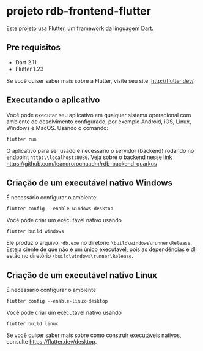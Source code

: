 # projeto rdb-frontend-flutter

Este projeto usa Flutter, um framework da linguagem Dart.

## Pre requisitos
* Dart 2.11
* Flutter 1.23

Se você quiser saber mais sobre a Flutter, visite seu site: http://flutter.dev/.

## Executando o aplicativo

Você pode executar seu aplicativo em qualquer sistema operacional com ambiente de desolvimento configurado, por exemplo Android, iOS, Linux, Windows e MacOS. Usando o comando: 
```
flutter run
```

O aplicativo para ser usado é necessário o servidor (backend) rodando no endpoint `http:\\localhost:8080`. Veja sobre o backend nesse link https://github.com/leandrorochaadm/rdb-backend-quarkus

## Criação de um executável nativo Windows

É necessário configurar o ambiente:
 ```
 flutter config --enable-windows-desktop
 ```

Você pode criar um executável nativo usando 
```
flutter build windows
```

Ele produz o arquivo `rdb.exe` no diretório `\build\windows\runner\Release`.
Esteja ciente de que não é um único executavel, pois as dependências e dll estão no diretório `\build\windows\runner\Release`.



## Criação de um executável nativo Linux

É necessário configurar o ambiente 
```
flutter config --enable-linux-desktop
````

Você pode criar um executável nativo usando 
```
flutter build linux
```



Se você quiser saber mais sobre como construir executáveis ​​nativos, consulte https://flutter.dev/desktop.